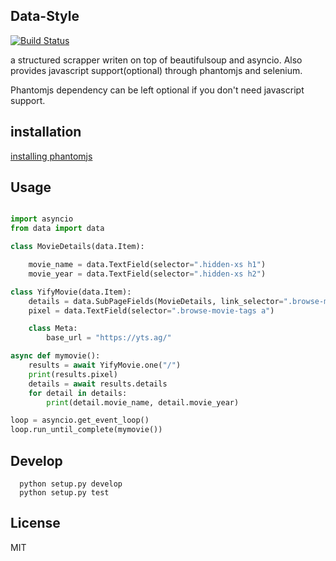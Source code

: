## Data-Style

[![Build Status](https://travis-ci.org/sourcepirate/data-style.svg?branch=master)](https://travis-ci.org/sourcepirate/data-style)

a structured scrapper writen on top of beautifulsoup and asyncio. Also provides javascript support(optional) through
phantomjs and selenium.

Phantomjs dependency can be left optional if you don't need javascript support.

## installation

[installing phantomjs](http://phantomjs.org)


## Usage

```python

import asyncio
from data import data

class MovieDetails(data.Item):

    movie_name = data.TextField(selector=".hidden-xs h1")
    movie_year = data.TextField(selector=".hidden-xs h2")

class YifyMovie(data.Item):
    details = data.SubPageFields(MovieDetails, link_selector=".browse-movie-wrap a.browse-movie-link")
    pixel = data.TextField(selector=".browse-movie-tags a")

    class Meta:
        base_url = "https://yts.ag/"

async def mymovie():
    results = await YifyMovie.one("/")
    print(results.pixel)
    details = await results.details
    for detail in details:
        print(detail.movie_name, detail.movie_year)

loop = asyncio.get_event_loop()
loop.run_until_complete(mymovie())


```

## Develop

```
  python setup.py develop
  python setup.py test
```

## License
MIT
